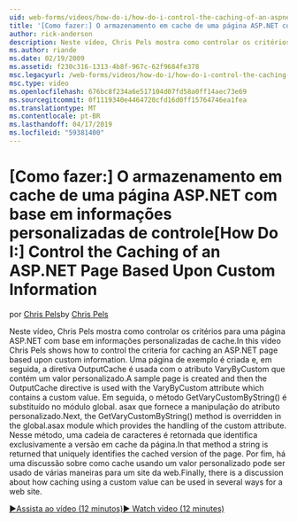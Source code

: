 ```yaml
---
uid: web-forms/videos/how-do-i/how-do-i-control-the-caching-of-an-aspnet-page-based-upon-custom-information
title: '[Como fazer:] O armazenamento em cache de uma página ASP.NET com base em informações personalizadas de controle | Microsoft Docs'
author: rick-anderson
description: Neste vídeo, Chris Pels mostra como controlar os critérios para uma página ASP.NET com base em informações personalizadas de cache. Uma página de exemplo é criada e, em seguida, ão....
ms.author: riande
ms.date: 02/19/2009
ms.assetid: f230c316-1313-4b8f-967c-62f9684fe378
msc.legacyurl: /web-forms/videos/how-do-i/how-do-i-control-the-caching-of-an-aspnet-page-based-upon-custom-information
msc.type: video
ms.openlocfilehash: 676bc8f234a6e517104d07fd58a0ff14aec73e69
ms.sourcegitcommit: 0f1119340e4464720cfd16d0ff15764746ea1fea
ms.translationtype: MT
ms.contentlocale: pt-BR
ms.lasthandoff: 04/17/2019
ms.locfileid: "59381400"
---
```

# <a name="how-do-i-control-the-caching-of-an-aspnet-page-based-upon-custom-information"></a><span data-ttu-id="992af-104">[Como fazer:] O armazenamento em cache de uma página ASP.NET com base em informações personalizadas de controle</span><span class="sxs-lookup"><span data-stu-id="992af-104">[How Do I:] Control the Caching of an ASP.NET Page Based Upon Custom Information</span></span>

<span data-ttu-id="992af-105">por [Chris Pels](https://twitter.com/chrispels)</span><span class="sxs-lookup"><span data-stu-id="992af-105">by [Chris Pels](https://twitter.com/chrispels)</span></span>

<span data-ttu-id="992af-106">Neste vídeo, Chris Pels mostra como controlar os critérios para uma página ASP.NET com base em informações personalizadas de cache.</span><span class="sxs-lookup"><span data-stu-id="992af-106">In this video Chris Pels shows how to control the criteria for caching an ASP.NET page based upon custom information.</span></span> <span data-ttu-id="992af-107">Uma página de exemplo é criada e, em seguida, a diretiva OutputCache é usada com o atributo VaryByCustom que contém um valor personalizado.</span><span class="sxs-lookup"><span data-stu-id="992af-107">A sample page is created and then the OutputCache directive is used with the VaryByCustom attribute which contains a custom value.</span></span> <span data-ttu-id="992af-108">Em seguida, o método GetVaryCustomByString() é substituído no módulo global. asax que fornece a manipulação do atributo personalizado.</span><span class="sxs-lookup"><span data-stu-id="992af-108">Next, the GetVaryCustomByString() method is overridden in the global.asax module which provides the handling of the custom attribute.</span></span> <span data-ttu-id="992af-109">Nesse método, uma cadeia de caracteres é retornada que identifica exclusivamente a versão em cache da página.</span><span class="sxs-lookup"><span data-stu-id="992af-109">In that method a string is returned that uniquely identifies the cached version of the page.</span></span> <span data-ttu-id="992af-110">Por fim, há uma discussão sobre como cache usando um valor personalizado pode ser usado de várias maneiras para um site da web.</span><span class="sxs-lookup"><span data-stu-id="992af-110">Finally, there is a discussion about how caching using a custom value can be used in several ways for a web site.</span></span>

[<span data-ttu-id="992af-111">&#9654;Assista ao vídeo (12 minutos)</span><span class="sxs-lookup"><span data-stu-id="992af-111">&#9654; Watch video (12 minutes)</span></span>](https://channel9.msdn.com/Blogs/ASP-NET-Site-Videos/how-do-i-control-the-caching-of-an-aspnet-page-based-upon-custom-information)
